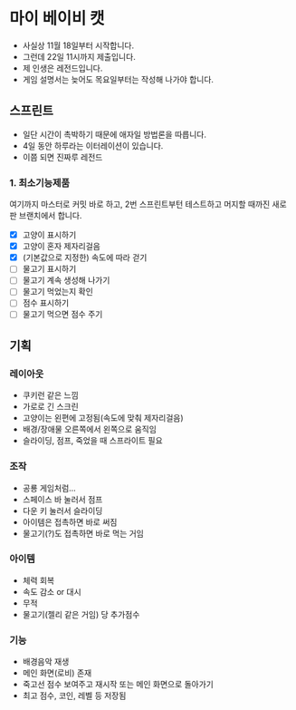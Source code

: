 # 마이 베이비 캣
- 사실상 11월 18일부터 시작합니다.
- 그런데 22일 11시까지 제출입니다.
- 제 인생은 레전드입니다.
- 게임 설명서는 늦어도 목요일부터는 작성해 나가야 합니다.

## 스프린트
- 일단 시간이 촉박하기 때문에 애자일 방법론을 따릅니다.
- 4일 동안 하루라는 이터레이션이 있습니다.
- 이쯤 되면 진짜루 레전드

### 1. 최소기능제품
여기까지 마스터로 커밋 바로 하고, 2번 스프린트부턴 테스트하고 머지할 때까진 새로 판 브랜치에서 합니다.

- [x] 고양이 표시하기
- [x] 고양이 혼자 제자리걸음
- [x] (기본값으로 지정한) 속도에 따라 걷기
- [ ] 물고기 표시하기
- [ ] 물고기 계속 생성해 나가기
- [ ] 물고기 먹었는지 확인
- [ ] 점수 표시하기
- [ ] 물고기 먹으면 점수 주기

## 기획

### 레이아웃
- 쿠키런 같은 느낌
- 가로로 긴 스크린
- 고양이는 왼편에 고정됨(속도에 맞춰 제자리걸음)
- 배경/장애물 오른쪽에서 왼쪽으로 움직임
- 슬라이딩, 점프, 죽었을 때 스프라이트 필요

### 조작
- 공룡 게임처럼...
- 스페이스 바 눌러서 점프
- 다운 키 눌러서 슬라이딩
- 아이템은 접촉하면 바로 써짐
- 물고기(?)도 접촉하면 바로 먹는 거임

### 아이템
- 체력 회복
- 속도 감소 or 대시
- 무적
- 물고기(젤리 같은 거임) 당 추가점수

### 기능
- 배경음악 재생
- 메인 화면(로비) 존재
- 죽고선 점수 보여주고 재시작 또는 메인 화면으로 돌아가기
- 최고 점수, 코인, 레벨 등 저장됨
